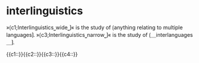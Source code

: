 # interlinguistics

»⟮c1;Interlinguistics⎵wide⎵⟯« is the study of ⟮anything relating to multiple languages⟯.
»⟮c3;Interlinguistics⎵narrow⎵⟯« is the study of ⟮＿interlanguages＿⟯.

<span class='cloze-dump'>{{c1::}}{{c2::}}{{c3::}}{{c4::}}</span>